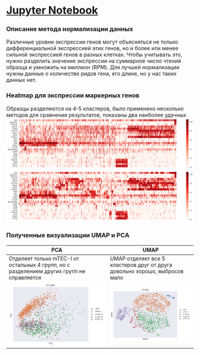 # [Jupyter Notebook](https://colab.research.google.com/drive/1Zg6itF0E7NUMsV7z7dWP9auPv6E05coT?usp=sharing)


### Описание метода нормализации данных
Различные уровни экспрессии генов могут объясняться не только дифференциальной экспрессией этих генов, но и более или менее сильной экспрессией генов в разных клетках. Чтобы учитывать это, нужно разделить значение экспрессии на суммарное число чтений образца и умножить на миллион (RPM). Для лучшей нормализации нужны данные о количестве ридов гена, его длине, но у нас таких данных нет.

### Heatmap для экспрессии маркерных генов
Образцы разделяются на 4-5 кластеров, было применено несколько методов для сравнения результатов, показаны два наиболее удачных
![](images/1.png)
![](images/2.png)

### Полученные визуализации UMAP и PCA
PCA | UMAP
-|-
Отделяет только mTEC-I от остальных 4 групп, но с разделением других групп не справляется | UMAP отделяет все 5 кластеров друг от друга довольно хорошо, выбросов мало
![](images/3.png)|![](images/4.png)

